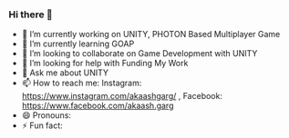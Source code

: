 ### Hi there 👋

<!--
**akaashg/akaashg** is a ✨ _special_ ✨ repository because its `README.md` (this file) appears on your GitHub profile.

Here are some ideas to get you started:
-->


- 🔭 I’m currently working on UNITY, PHOTON Based Multiplayer Game
- 🌱 I’m currently learning GOAP
- 👯 I’m looking to collaborate on Game Development with UNITY
- 🤔 I’m looking for help with Funding My Work
- 💬 Ask me about UNITY
- 📫 How to reach me: Instagram: https://www.instagram.com/akaashgarg/ , Facebook: https://www.facebook.com/akaash.garg
- 😄 Pronouns: 
- ⚡ Fun fact: 

